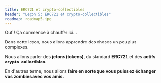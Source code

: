 ```yaml
---
title: ERC721 et crypto-collectibles
header: "Leçon 5: ERC721 et crypto-collectibles"
roadmap: roadmap5.jpg
---
```


Ouf ! Ça commence à chauffer ici...

Dans cette leçon, nous allons apprendre des choses un peu plus complexes.

Nous allons parler des **jetons (tokens)**, du standard **ERC721**, et des **actifs crypto-collectibles**.

En d'autres terme, nous allons **faire en sorte que vous puissiez échanger vos zombies avec vos amis.**
